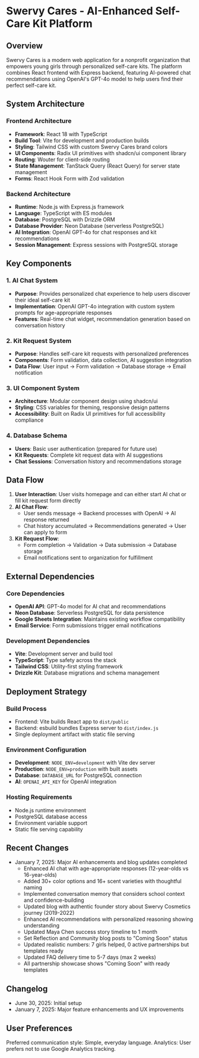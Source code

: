 # Swervy Cares - AI-Enhanced Self-Care Kit Platform

## Overview

Swervy Cares is a modern web application for a nonprofit organization that empowers young girls through personalized self-care kits. The platform combines React frontend with Express backend, featuring AI-powered chat recommendations using OpenAI's GPT-4o model to help users find their perfect self-care kit.

## System Architecture

### Frontend Architecture
- **Framework**: React 18 with TypeScript
- **Build Tool**: Vite for development and production builds
- **Styling**: Tailwind CSS with custom Swervy Cares brand colors
- **UI Components**: Radix UI primitives with shadcn/ui component library
- **Routing**: Wouter for client-side routing
- **State Management**: TanStack Query (React Query) for server state management
- **Forms**: React Hook Form with Zod validation

### Backend Architecture
- **Runtime**: Node.js with Express.js framework
- **Language**: TypeScript with ES modules
- **Database**: PostgreSQL with Drizzle ORM
- **Database Provider**: Neon Database (serverless PostgreSQL)
- **AI Integration**: OpenAI GPT-4o for chat responses and kit recommendations
- **Session Management**: Express sessions with PostgreSQL storage

## Key Components

### 1. AI Chat System
- **Purpose**: Provides personalized chat experience to help users discover their ideal self-care kit
- **Implementation**: OpenAI GPT-4o integration with custom system prompts for age-appropriate responses
- **Features**: Real-time chat widget, recommendation generation based on conversation history

### 2. Kit Request System
- **Purpose**: Handles self-care kit requests with personalized preferences
- **Components**: Form validation, data collection, AI suggestion integration
- **Data Flow**: User input → Form validation → Database storage → Email notification

### 3. UI Component System
- **Architecture**: Modular component design using shadcn/ui
- **Styling**: CSS variables for theming, responsive design patterns
- **Accessibility**: Built on Radix UI primitives for full accessibility compliance

### 4. Database Schema
- **Users**: Basic user authentication (prepared for future use)
- **Kit Requests**: Complete kit request data with AI suggestions
- **Chat Sessions**: Conversation history and recommendations storage

## Data Flow

1. **User Interaction**: User visits homepage and can either start AI chat or fill kit request form directly
2. **AI Chat Flow**: 
   - User sends message → Backend processes with OpenAI → AI response returned
   - Chat history accumulated → Recommendations generated → User can apply to form
3. **Kit Request Flow**:
   - Form completion → Validation → Data submission → Database storage
   - Email notifications sent to organization for fulfillment

## External Dependencies

### Core Dependencies
- **OpenAI API**: GPT-4o model for AI chat and recommendations
- **Neon Database**: Serverless PostgreSQL for data persistence
- **Google Sheets Integration**: Maintains existing workflow compatibility
- **Email Service**: Form submissions trigger email notifications

### Development Dependencies
- **Vite**: Development server and build tool
- **TypeScript**: Type safety across the stack
- **Tailwind CSS**: Utility-first styling framework
- **Drizzle Kit**: Database migrations and schema management

## Deployment Strategy

### Build Process
- Frontend: Vite builds React app to `dist/public`
- Backend: esbuild bundles Express server to `dist/index.js`
- Single deployment artifact with static file serving

### Environment Configuration
- **Development**: `NODE_ENV=development` with Vite dev server
- **Production**: `NODE_ENV=production` with built assets
- **Database**: `DATABASE_URL` for PostgreSQL connection
- **AI**: `OPENAI_API_KEY` for OpenAI integration

### Hosting Requirements
- Node.js runtime environment
- PostgreSQL database access
- Environment variable support
- Static file serving capability

## Recent Changes
- January 7, 2025: Major AI enhancements and blog updates completed
  - Enhanced AI chat with age-appropriate responses (12-year-olds vs 16-year-olds)
  - Added 30+ color options and 16+ scent varieties with thoughtful naming
  - Implemented conversation memory that considers school context and confidence-building
  - Updated blog with authentic founder story about Swervy Cosmetics journey (2019-2022)
  - Enhanced AI recommendations with personalized reasoning showing understanding
  - Updated Maya Chen success story timeline to 1 month
  - Set Reflection and Community blog posts to "Coming Soon" status
  - Updated realistic numbers: 7 girls helped, 0 active partnerships but templates ready
  - Updated FAQ delivery time to 5-7 days (max 2 weeks)
  - All partnership showcase shows "Coming Soon" with ready templates

## Changelog
- June 30, 2025: Initial setup
- January 7, 2025: Major feature enhancements and UX improvements

## User Preferences

Preferred communication style: Simple, everyday language.
Analytics: User prefers not to use Google Analytics tracking.